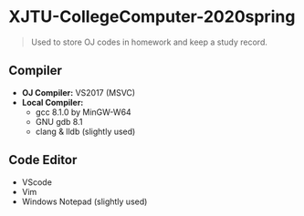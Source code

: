 # XJTU-CollegeComputer-2020spring
>   Used to store OJ codes in homework and keep a study record.

## Compiler

-   **OJ Compiler:** VS2017 (MSVC)
-   **Local Compiler:**
    - gcc 8.1.0 by MinGW-W64
    - GNU gdb 8.1
    - clang & lldb (slightly used)

## Code Editor

-   VScode
-   Vim
-   Windows Notepad (slightly used)
